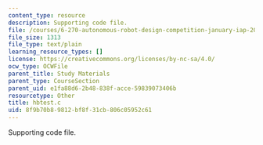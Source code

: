 ```yaml
---
content_type: resource
description: Supporting code file.
file: /courses/6-270-autonomous-robot-design-competition-january-iap-2005/8f9b70b89812bf8f31cb806c05952c61_hbtest.c
file_size: 1313
file_type: text/plain
learning_resource_types: []
license: https://creativecommons.org/licenses/by-nc-sa/4.0/
ocw_type: OCWFile
parent_title: Study Materials
parent_type: CourseSection
parent_uid: e1fa88d6-2b48-838f-acce-59839073406b
resourcetype: Other
title: hbtest.c
uid: 8f9b70b8-9812-bf8f-31cb-806c05952c61
---
```

Supporting code file.